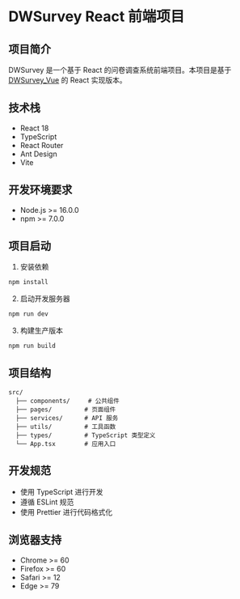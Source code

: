 # DWSurvey React 前端项目

## 项目简介
DWSurvey 是一个基于 React 的问卷调查系统前端项目。本项目是基于 [DWSurvey_Vue](https://github.com/wkeyuan/DWSurvey_Vue) 的 React 实现版本。

## 技术栈
- React 18
- TypeScript
- React Router
- Ant Design
- Vite

## 开发环境要求
- Node.js >= 16.0.0
- npm >= 7.0.0

## 项目启动
1. 安装依赖
```bash
npm install
```

2. 启动开发服务器
```bash
npm run dev
```

3. 构建生产版本
```bash
npm run build
```

## 项目结构
```
src/
  ├── components/     # 公共组件
  ├── pages/         # 页面组件
  ├── services/      # API 服务
  ├── utils/         # 工具函数
  ├── types/         # TypeScript 类型定义
  └── App.tsx        # 应用入口
```

## 开发规范
- 使用 TypeScript 进行开发
- 遵循 ESLint 规范
- 使用 Prettier 进行代码格式化

## 浏览器支持
- Chrome >= 60
- Firefox >= 60
- Safari >= 12
- Edge >= 79 